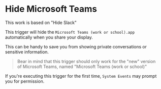 # Hide Microsoft Teams

This work is based on "Hide Slack"

This trigger will hide the `Microsoft Teams (work or school).app` automatically when you share your display.

This can be handy to save you from showing private conversations or sensitive information.

> Bear in mind that this trigger should only work for the "new" version of Microsoft Teams, named "Microsoft Teams (work or school)"

If you're executing this trigger for the first time, `System Events` may prompt you for permission.
